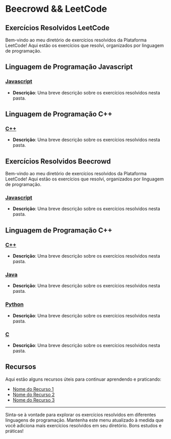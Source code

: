 # Beecrowd &amp;&amp; LeetCode

## Exercícios Resolvidos LeetCode

Bem-vindo ao meu diretório de exercícios resolvidos da Plataforma LeetCode! Aqui estão os exercícios que resolvi, organizados por linguagem de programação.

## Linguagem de Programação Javascript

### [Javascript](LeetCode/Javascript)

- **Descrição**: Uma breve descrição sobre os exercícios resolvidos nesta pasta.

## Linguagem de Programação C++

### [C++](LeetCode/c++)

- **Descrição**: Uma breve descrição sobre os exercícios resolvidos nesta pasta.

## Exercícios Resolvidos Beecrowd

Bem-vindo ao meu diretório de exercícios resolvidos da Plataforma LeetCode! Aqui estão os exercícios que resolvi, organizados por linguagem de programação.

### [Javascript](Beecrowd/javascript)

- **Descrição**: Uma breve descrição sobre os exercícios resolvidos nesta pasta.

## Linguagem de Programação C++

### [C++](Beecrowd/c++)

- **Descrição**: Uma breve descrição sobre os exercícios resolvidos nesta pasta.

### [Java](Beecrowd/java)

- **Descrição**: Uma breve descrição sobre os exercícios resolvidos nesta pasta.

### [Python](Beecrowd/python)

- **Descrição**: Uma breve descrição sobre os exercícios resolvidos nesta pasta.

### [C](Beecrowd/c)

- **Descrição**: Uma breve descrição sobre os exercícios resolvidos nesta pasta.

## Recursos

Aqui estão alguns recursos úteis para continuar aprendendo e praticando:

- [Nome do Recurso 1](link_para_recurso_1)
- [Nome do Recurso 2](link_para_recurso_2)
- [Nome do Recurso 3](link_para_recurso_3)

---

Sinta-se à vontade para explorar os exercícios resolvidos em diferentes linguagens de programação. Mantenha este menu atualizado à medida que você adiciona mais exercícios resolvidos em seu diretório. Bons estudos e práticas!

